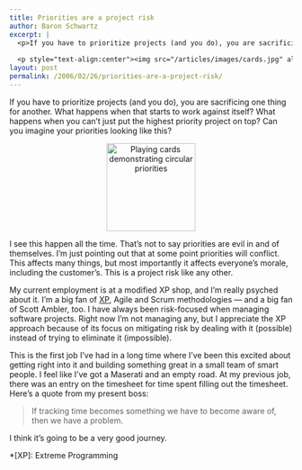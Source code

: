 ```yaml
---
title: Priorities are a project risk
author: Baron Schwartz
excerpt: |
  <p>If you have to prioritize projects (and you do), you are sacrificing one thing for another.  What happens when that starts to work against itself?  What happens when you can't just put the highest priority project on top?  Can you imagine your priorities looking like this?</p>
  
  <p style="text-align:center"><img src="/articles/images/cards.jpg" alt="Playing cards demonstrating circular priorities" width="158" height="156" /></p>
layout: post
permalink: /2006/02/26/priorities-are-a-project-risk/
---
```

If you have to prioritize projects (and you do), you are sacrificing one thing for another. What happens when that starts to work against itself? What happens when you can&#8217;t just put the highest priority project on top? Can you imagine your priorities looking like this?

<p style="text-align:center">
  <img src="/articles/images/cards.jpg" alt="Playing cards demonstrating circular priorities" width="158" height="156" />
</p>

I see this happen all the time. That&#8217;s not to say priorities are evil in and of themselves. I&#8217;m just pointing out that at some point priorities will conflict. This affects many things, but most importantly it affects everyone&#8217;s morale, including the customer&#8217;s. This is a project risk like any other.

My current employment is at a modified XP shop, and I&#8217;m really psyched about it. I&#8217;m a big fan of [XP][1], Agile and Scrum methodologies &#8212; and a big fan of Scott Ambler, too. I have always been risk-focused when managing software projects. Right now I&#8217;m not managing any, but I appreciate the XP approach because of its focus on mitigating risk by dealing with it (possible) instead of trying to eliminate it (impossible).

This is the first job I&#8217;ve had in a long time where I&#8217;ve been this excited about getting right into it and building something great in a small team of smart people. I feel like I&#8217;ve got a Maserati and an empty road. At my previous job, there was an entry on the timesheet for time spent filling out the timesheet. Here&#8217;s a quote from my present boss:

> If tracking time becomes something we have to become aware of, then we have a problem.

I think it&#8217;s going to be a very good journey.

 *[XP]: Extreme Programming

 [1]: http://www.extremeprogramming.org/